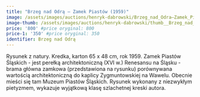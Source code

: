 ```yaml
---
title: "Brzeg nad Odrą – Zamek Piastów (1959)"
image: /assets/images/auctions/henryk-dabrowski/Brzeg_nad_Odra–Zamek_Piastow_(1959).jpg
image-thumb: /assets/images/auctions/henryk-dabrowski/thumb__Brzeg_nad_Odra–Zamek_Piastow_(1959).jpg
price: '800' #price oryginal: 800
price-1: '350' #price oryginal: 350
identifier: Brzeg nad Odrą
---
```


Rysunek z natury. Kredka, karton 65 x 48 cm, rok 1959. Zamek Piastów Śląskich - jest perełką architektoniczną (XVI w.) Renesansu na Śląsku - brama główna zamkowa (przedstawiona na rysunku) porównywana wartością architektoniczną do kaplicy Zygmuntowskiej na Wawelu. Obecnie mieści się tam Muzeum Piastów Śląskich. Rysunek wykonany z niezwykłym pietyzmem, wykazuje wyjątkową klasę szlachetnej kreski autora.